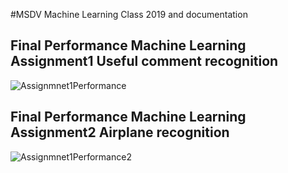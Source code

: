 #MSDV Machine Learning Class 2019 and documentation

## Final Performance Machine Learning Assignment1 Useful comment recognition
![Assignmnet1Performance](https://github.com/shuvitRan/Machine-Learning-MSDV/tree/master/Performence/ml1final.png)

## Final Performance Machine Learning Assignment2 Airplane recognition
![Assignmnet1Performance2](https://github.com/shuvitRan/Machine-Learning-MSDV/tree/master/Performence/ml2final.png)
